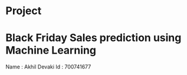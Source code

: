 # Project
# Black Friday Sales prediction using Machine Learning

Name : Akhil Devaki
Id : 700741677

